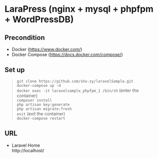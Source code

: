 # LaraPress (nginx + mysql + phpfpm + WordPressDB)
## Precondition
- Docker (https://www.docker.com/)  
- Docker Compose (https://docs.docker.com/compose/)  

## Set up
  > `git clone https://github.com/sho-zy/laravelSample.git`  
  > `docker-compose up -d`  
  > `docker exec -it laravelsample_phpfpm_1 /bin/sh`  (enter the container)  
  > `composer install`  
  > `php artisan key:generate`  
  > `php artisan migrate:fresh`  
  > `exit`    (exit the container)  
  > `docker-compose restart`

## URL
- Laravel Home  
  http://localhost/
